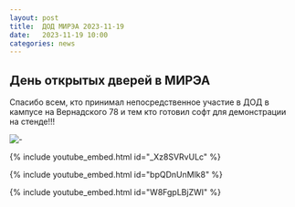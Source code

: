 ```yaml
---
layout: post
title:  ДОД МИРЭА 2023-11-19
date:   2023-11-19 10:00
categories: news
---
```



## День открытых дверей в МИРЭА

Спасибо всем, кто принимал непосредственное участие в ДОД в кампусе на Вернадского 78 и тем кто готовил софт для демонстрации на стенде!!! 

![-](https://i.ibb.co/9Wd8Kf1/IMG-20231119-120802.jpg)

{% include youtube_embed.html id="_Xz8SVRvULc" %}

{% include youtube_embed.html id="bpQDnUnMlk8" %}

{% include youtube_embed.html id="W8FgpLBjZWI" %}
